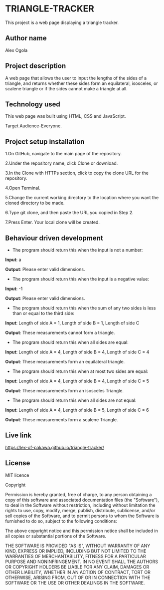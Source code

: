 # TRIANGLE-TRACKER

 This project is a web page displaying a triangle tracker.

## Author name

Alex Ogola

## Project description

A web page that allows the user to input the lengths of the sides of a triangle, and returns whether these sides form an equilateral, isosceles, or scalene triangle or if the sides cannot make a triangle at all.

## Technology used

This web page was built using HTML, CSS and JavaScript.

Target Audience-Everyone.


## Project setup installation

1.On GitHub, navigate to the main page of the repository.

2.Under the repository name, click Clone or download.

3.In the Clone with HTTPs section, click  to copy the clone URL for the repository.

4.Open Terminal.

5.Change the current working directory to the location where you want the cloned directory to be made.

6.Type git clone, and then paste the URL you copied in Step 2.

7.Press Enter. Your local clone will be created.

## Behaviour driven development
* The program should return this when the input is not a number:

**Input**: a

**Output**: Please enter valid dimensions.

* The program should return this when the input is a negative value:

**Input**: -1

**Output**: Please enter valid dimensions.

* The program should return this when the sum of any two sides is less than or equal to the third side:

**Input**: Length of side A = 1, Length of side B = 1, Length of side C

**Output**: These measurements cannot form a triangle.

* The program should return this when all sides are equal:

**Input**: Length of side A = 4, Length of side B = 4, Length of side C = 4

**Output**: These measurements form an equilateral triangle.

* The program should return this when at most two sides are equal:

**Input**: Length of side A = 4, Length of side B = 4, Length of side C = 5

**Output**: These measurements form an isosceles Triangle.

* The program should return this when all sides are not equal:

**Input**: Length of side A = 4, Length of side B = 5, Length of side C = 6

**Output**: These measurements form a scalene Triangle.

## Live link

https://lex-of-pakawa.github.io/triangle-tracker/


## License
MIT licence

Copyright <YEAR> <COPYRIGHT HOLDER>

Permission is hereby granted, free of charge, to any person obtaining a copy of this software and associated documentation files (the "Software"), to deal in the Software without restriction, including without limitation the rights to use, copy, modify, merge, publish, distribute, sublicense, and/or sell copies of the Software, and to permit persons to whom the Software is furnished to do so, subject to the following conditions:

The above copyright notice and this permission notice shall be included in all copies or substantial portions of the Software.

THE SOFTWARE IS PROVIDED "AS IS", WITHOUT WARRANTY OF ANY KIND, EXPRESS OR IMPLIED, INCLUDING BUT NOT LIMITED TO THE WARRANTIES OF MERCHANTABILITY, FITNESS FOR A PARTICULAR PURPOSE AND NONINFRINGEMENT. IN NO EVENT SHALL THE AUTHORS OR COPYRIGHT HOLDERS BE LIABLE FOR ANY CLAIM, DAMAGES OR OTHER LIABILITY, WHETHER IN AN ACTION OF CONTRACT, TORT OR OTHERWISE, ARISING FROM, OUT OF OR IN CONNECTION WITH THE SOFTWARE OR THE USE OR OTHER DEALINGS IN THE SOFTWARE.
